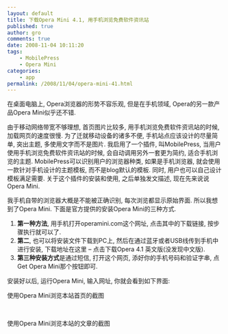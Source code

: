 ```yaml
---
layout: default
title: 下载Opera Mini 4.1, 用手机浏览免费软件资讯站
published: true
author: gro
comments: true
date: 2008-11-04 10:11:20
tags:
    - MobilePress
    - Opera Mini
categories:
    - app
permalink: /2008/11/04/opera-mini-41.html
---
```

 在桌面电脑上, Opera浏览器的形势不容乐观, 但是在手机领域, Opera的另一款产品Opera Mini似乎还不错. 

由于移动网络带宽不够理想, 首页图片比较多, 用手机浏览免费软件资讯站的时候, 加载网页的速度很慢. 为了迁就移动设备的诸多不便, 手机站点应该设计的尽量简单, 突出主题, 多使用文字而不是图片. 我启用了一个插件, 叫MobilePress, 当用户使用手机浏览免费软件资讯站的时候, 会自动调用另外一套更为简约, 适合手机浏览的主题. MobilePress可以识别用户的浏览器种类, 如果是手机浏览器, 就会使用一款针对手机设计的主题模板, 而不是blog默认的模板. 同时, 用户也可以自己设计模板满足需要. 关于这个插件的安装和使用, 之后单独发文描述, 现在先来说说Opera Mini.

我手机自带的浏览器大概是不能被正确识别, 每次浏览都显示原始界面. 所以我想到了Opera Mini. 下面是官方提供的安装Opera Mini的三种方式.



  1. **第一种方法**, 用手机打开operamini.com这个网址, 点击其中的下载链接, 按步骤执行就可以了. 
  2. **第二**, 也可以将安装文件下载到PC上, 然后在通过蓝牙或者USB线传到手机中进行安装, 下载地址在这里 &#8211; 点击下载Opera 4.1 英文版(没发现中文版). 
  3. **第三种安装方式**是通过短信, 打开这个网页, 添好你的手机号码和验证字串, 点Get Opera Mini那个按钮即可. 

安装好以后, 运行Opera Mini, 输入网址, 你就会看到如下界面:



使用Opera Mini浏览本站首页的截图

&#160; 

使用Opera Mini浏览本站的文章的截图